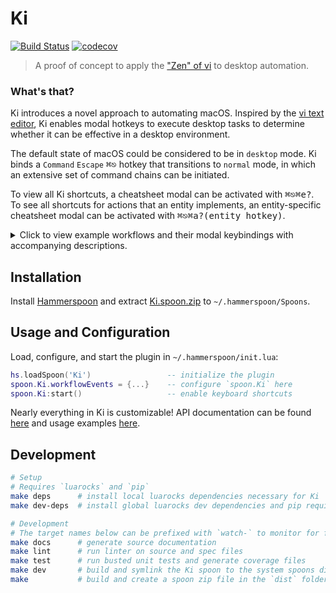 # Ki

[![Build Status](https://travis-ci.com/andweeb/ki.svg?branch=master)](https://travis-ci.com/andweeb/ki) [![codecov](https://codecov.io/gh/andweeb/ki/branch/master/graph/badge.svg)](https://codecov.io/gh/andweeb/ki)

> A proof of concept to apply the ["Zen" of vi](https://stackoverflow.com/questions/1218390/what-is-your-most-productive-shortcut-with-vim/1220118#1220118) to desktop automation.

### What's that?

Ki introduces a novel approach to automating macOS. Inspired by the [vi text editor](https://en.wikipedia.org/wiki/Vi#Interface), Ki enables modal hotkeys to execute desktop tasks to determine whether it can be effective in a desktop environment.

The default state of macOS could be considered to be in `desktop` mode. Ki binds a `Command` `Escape` <kbd>⌘⎋</kbd> hotkey that transitions to `normal` mode, in which an extensive set of command chains can be initiated.

To view all Ki shortcuts, a cheatsheet modal can be activated with <kbd>⌘⎋</kbd><kbd>⌘e</kbd><kbd>?</kbd>. To see all shortcuts for actions that an entity implements, an entity-specific cheatsheet modal can be activated with <kbd>⌘⎋</kbd><kbd>⌘a</kbd><kbd>?</kbd><kbd>(entity hotkey)</kbd>.

<details>
 <summary>Click to view example workflows and their modal keybindings with accompanying descriptions.</summary>

<br>

We can use `entity`, `action`, and `select` mode to achieve various common tasks from `desktop` mode:

Intent | Keybindings | Translation
:--- | :---: | :---
Launch or focus Safari | <kbd>⌘⎋</kbd><kbd>⌘e</kbd><kbd>s</kbd> | • <kbd>⌘⎋</kbd> enter `normal` mode <br> • <kbd>⌘e</kbd> enter `entity` mode <br>• <kbd>s</kbd>  target the **Safari** application
Toggle media in frontmost Safari window | <kbd>⌘⎋</kbd><kbd>⌘a</kbd><kbd>Space</kbd><kbd>s</kbd> | • <kbd>⌘⎋</kbd> enter `normal` mode <br> • <kbd>⌘a</kbd> enter `action` mode <br>• <kbd>Space</kbd> **toggle** media <br>• <kbd>s</kbd> target the **Safari** application
Focus the third Safari tab | <kbd>⌘⎋</kbd><kbd>⌘s</kbd><kbd>s</kbd><kbd>⌘3</kbd> | • <kbd>⌘⎋</kbd> enter `normal` mode <br> • <kbd>⌘s</kbd> enter `select` mode <br>• <kbd>s</kbd> target the **Safari** application <br>• <kbd>⌘3</kbd> target the **third** tab

With those semantics in mind, we can intuit other "sentences" if we know other entities <kbd>g</kbd>, <kbd>⇧s</kbd>, and <kbd>m</kbd>:

Intent | Keybindings | Translation
:--- | :---: | :---
Launch or focus Google Chrome | <kbd>⌘⎋</kbd><kbd>⌘e</kbd><kbd>g</kbd> | • <kbd>⌘⎋</kbd> enter `normal` mode <br> • <kbd>⌘e</kbd> enter `entity` mode <br>• <kbd>g</kbd>  target the **Google Chrome** application
Toggle current song in Spotify | <kbd>⌘⎋</kbd><kbd>⌘a</kbd><kbd>Space</kbd><kbd>⇧s</kbd> | • <kbd>⌘⎋</kbd> enter `normal` mode <br> • <kbd>⌘a</kbd> enter `action` mode <br>• <kbd>Space</kbd> **toggle** current song <br>• <kbd>⇧s</kbd> target the **Spotify** application
Focus the third Messages conversation | <kbd>⌘⎋</kbd><kbd>⌘s</kbd><kbd>m</kbd><kbd>⌘3</kbd> | • <kbd>⌘⎋</kbd> enter `normal` mode <br> • <kbd>⌘s</kbd> enter `select` mode <br>• <kbd>m</kbd> target the **Messages** application <br>• <kbd>⌘3</kbd> target the **third** conversation from the top

Combinations of the different modes can lead to even more complex workflows!

Intent | Keybindings | Translation
:--- | :---: | :---
Toggle media in the fourth Chrome tab | <kbd>⌘⎋</kbd><kbd>⌘a</kbd><kbd>Space</kbd><kbd>⌘s</kbd><kbd>g</kbd><kbd>⌘4</kbd> | • <kbd>⌘⎋</kbd> enter `normal` mode <br> • <kbd>⌘a</kbd> enter `action` mode <br>• <kbd>Space</kbd> **toggle** media <br>• <kbd>⌘s</kbd> enter `select` mode <br>• <kbd>g</kbd> target **Google Chrome** <br>• <kbd>⌘4</kbd> target the **fourth** tab
Close the second Safari tab | <kbd>⌘⎋</kbd><kbd>⌘a</kbd><kbd>w</kbd><kbd>⌘s</kbd><kbd>s</kbd><kbd>⌘2</kbd> | • <kbd>⌘⎋</kbd> enter `normal` mode <br> • <kbd>⌘a</kbd> enter `action` mode <br>• <kbd>w</kbd> **close** tab <br>• <kbd>⌘s</kbd> enter `select` mode <br>• <kbd>s</kbd> target the **Safari** application <br>• <kbd>⌘2</kbd> target the **second** tab

Ki has an ambitious goal of full automative coverage and already comes shipped with default hotkeys and actions for all native macOS applications. A number of other modes (`file`, `url`, etc.) are available for automating other aspects of macOS, and can be found in the Ki cheatsheet: <kbd>⌘⎋</kbd><kbd>⌘e</kbd><kbd>?</kbd>.
</details>

## Installation

Install [Hammerspoon](http://www.hammerspoon.org) and extract [Ki.spoon.zip](https://github.com/andweeb/ki/releases/latest) to `~/.hammerspoon/Spoons`.

## Usage and Configuration

Load, configure, and start the plugin in `~/.hammerspoon/init.lua`:

```lua
hs.loadSpoon('Ki')                 -- initialize the plugin
spoon.Ki.workflowEvents = {...}    -- configure `spoon.Ki` here
spoon.Ki:start()                   -- enable keyboard shortcuts
```

Nearly everything in Ki is customizable! API documentation can be found [here](https://shriharip.github.io/ki/) and usage examples [here](docs/usage-examples).

## Development

```bash
# Setup
# Requires `luarocks` and `pip`
make deps      # install local luarocks dependencies necessary for Ki
make dev-deps  # install global luarocks dev dependencies and pip requirements for the docs generator

# Development
# The target names below can be prefixed with `watch-` to monitor for file changes using `fswatch`
make docs      # generate source documentation
make lint      # run linter on source and spec files
make test      # run busted unit tests and generate coverage files
make dev       # build and symlink the Ki spoon to the system spoons directory for quick development
make           # build and create a spoon zip file in the `dist` folder
```
